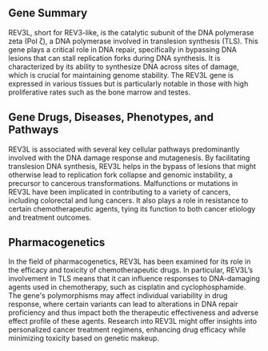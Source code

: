 ## Gene Summary
REV3L, short for REV3-like, is the catalytic subunit of the DNA polymerase zeta (Pol ζ), a DNA polymerase involved in translesion synthesis (TLS). This gene plays a critical role in DNA repair, specifically in bypassing DNA lesions that can stall replication forks during DNA synthesis. It is characterized by its ability to synthesize DNA across sites of damage, which is crucial for maintaining genome stability. The REV3L gene is expressed in various tissues but is particularly notable in those with high proliferative rates such as the bone marrow and testes.

## Gene Drugs, Diseases, Phenotypes, and Pathways
REV3L is associated with several key cellular pathways predominantly involved with the DNA damage response and mutagenesis. By facilitating translesion DNA synthesis, REV3L helps in the bypass of lesions that might otherwise lead to replication fork collapse and genomic instability, a precursor to cancerous transformations. Malfunctions or mutations in REV3L have been implicated in contributing to a variety of cancers, including colorectal and lung cancers. It also plays a role in resistance to certain chemotherapeutic agents, tying its function to both cancer etiology and treatment outcomes.

## Pharmacogenetics
In the field of pharmacogenetics, REV3L has been examined for its role in the efficacy and toxicity of chemotherapeutic drugs. In particular, REV3L’s involvement in TLS means that it can influence responses to DNA-damaging agents used in chemotherapy, such as cisplatin and cyclophosphamide. The gene's polymorphisms may affect individual variability in drug response, where certain variants can lead to alterations in DNA repair proficiency and thus impact both the therapeutic effectiveness and adverse effect profile of these agents. Research into REV3L might offer insights into personalized cancer treatment regimens, enhancing drug efficacy while minimizing toxicity based on genetic makeup.